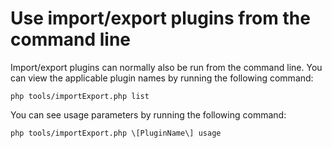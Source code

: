 # Use import/export plugins from the command line

Import/export plugins can normally also be run from the command line. You can view the applicable plugin names by running the following command:
```
php tools/importExport.php list
```
You can see usage parameters by running the following command:
```
php tools/importExport.php \[PluginName\] usage  
```

